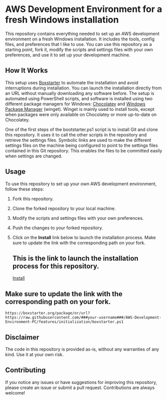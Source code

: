 # AWS Development Environment for a fresh Windows installation

This repository contains everything needed to set up an AWS development environment on a fresh Windows installation. It includes the tools, config files, and preferences that I like to use. You can use this repository as a starting point, fork it, modify the scripts and settings files with your own preferences, and use it to set up your development machine.

## How It Works

This setup uses [Boxstarter](https://boxstarter.org/) to automate the installation and avoid interruptions during installation. You can launch the installation directly from an URL without manually downloading any software before. The setup is automated using PowerShell scripts, and software is installed using two different package managers for Windows: [Chocolatey](https://chocolatey.org/) and [Windows Package Manager](https://docs.microsoft.com/en-us/windows/package-manager/) (winget). Winget is mainly used to install tools, except when packages were only available on Chocolatey or more up-to-date on Chocolatey.

One of the first steps of the bootstarter.ps1 script is to install Git and clone this repository. It uses it to call the other scripts in the repository and retrieve the settings files. Symbolic links are used to make the different settings files on the machine being configured to point to the settings files contained in this Git repository. This enables the files to be committed easily when settings are changed.

## Usage

To use this repository to set up your own AWS development environment, follow these steps:

1. Fork this repository.
2. Clone the forked repository to your local machine.
3. Modify the scripts and settings files with your own preferences.
4. Push the changes to your forked repository.
5. Click on the **Install** link below to launch the installation process. Make sure to update the link with the corresponding path on your fork.

   ## This is the link to launch the installation process for this repository.

   [Install](https://boxstarter.org/package/nr/url?https://raw.githubusercontent.com/ghtali/AWS-Development-Environment-PC/features/initialization/boxstarter.ps1)

## Make sure to update the link with the corresponding path on your fork.

    https://boxstarter.org/package/nr/url?https://raw.githubusercontent.com/###your-username###/AWS-Development-Environment-PC/features/initialization/boxstarter.ps1

## Disclaimer

The code in this repository is provided as-is, without any warranties of any kind. Use it at your own risk.

## Contributing

If you notice any issues or have suggestions for improving this repository, please create an issue or submit a pull request. Contributions are always welcome!
